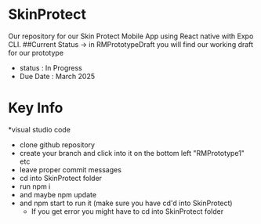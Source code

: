 # SkinProtect
Our repository for our Skin Protect Mobile App using React native with Expo CLI.
##Current Status
-> in RMPrototypeDraft you will find our working draft for our prototype
* status : In Progress
* Due Date : March 2025

# Key Info
*visual studio code 
  * clone github repository
  * create your branch and click into it on the bottom left "RMPrototype1" etc
  * leave proper commit messages
  * cd into SkinProtect folder
  * run npm i
  * and maybe npm update
  * and npm start to run it (make sure you have cd'd into SkinProtect)
      * If you get error you might have to cd into SkinProtect folder   
